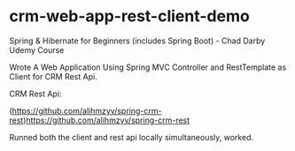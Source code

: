 # crm-web-app-rest-client-demo
Spring & Hibernate for Beginners (includes Spring Boot) - Chad Darby Udemy Course

Wrote A Web Application Using Spring MVC Controller and RestTemplate as Client for CRM Rest Api. 

CRM Rest Api:

(https://github.com/alihmzyv/spring-crm-rest)https://github.com/alihmzyv/spring-crm-rest

Runned both the client and rest api locally simultaneously, worked.
